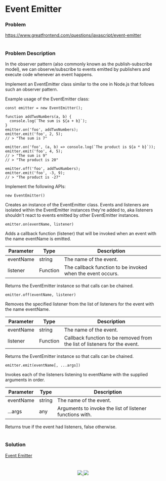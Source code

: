 # Event Emitter

### Problem

https://www.greatfrontend.com/questions/javascript/event-emitter

#

### Problem Description

In the observer pattern (also commonly known as the publish-subscribe model), we can observe/subscribe to events emitted by publishers and execute code whenever an event happens.

Implement an EventEmitter class similar to the one in Node.js that follows such an observer pattern.

Example usage of the EventEmitter class:

```
const emitter = new EventEmitter();

function addTwoNumbers(a, b) {
  console.log(`The sum is ${a + b}`);
}
emitter.on('foo', addTwoNumbers);
emitter.emit('foo', 2, 5);
// > "The sum is 7"

emitter.on('foo', (a, b) => console.log(`The product is ${a * b}`));
emitter.emit('foo', 4, 5);
// > "The sum is 9"
// > "The product is 20"

emitter.off('foo', addTwoNumbers);
emitter.emit('foo', -3, 9);
// > "The product is -27"

```

Implement the following APIs:

`new EventEmitter()`

Creates an instance of the EventEmitter class. Events and listeners are isolated within the EventEmitter instances they're added to, aka listeners shouldn't react to events emitted by other EventEmitter instances.

`emitter.on(eventName, listener)`

Adds a callback function (listener) that will be invoked when an event with the name eventName is emitted.

| Parameter |	Type |	Description |
| ---------- |-------- | ----------- |
| eventName |	string	| The name of the event.|
| listener|	Function |	The callback function to be invoked when the event occurs.|

Returns the EventEmitter instance so that calls can be chained.

`emitter.off(eventName, listener)`

Removes the specified listener from the list of listeners for the event with the name eventName.

| Parameter |	Type |	Description |
| ---------- |-------- | ----------- |
| eventName |	string	| The name of the event.|
| listener|	Function |	Callback function to be removed from the list of listeners for the event.|

Returns the EventEmitter instance so that calls can be chained.

`emitter.emit(eventName[, ...args])`

Invokes each of the listeners listening to eventName with the supplied arguments in order.

| Parameter |	Type |	Description |
| ---------- |-------- | ----------- |
| eventName |	string	| The name of the event.|
| ...args|	any |	Arguments to invoke the list of listener functions with.|

Returns true if the event had listeners, false otherwise.


#

### Solution

[Event Emitter](./eventEmitter.js)

#

<p align="center">
	<a href="https://github.com/ghoshsuman845" alt="Github" title="github">
       <img src="https://img.shields.io/badge/Followe_Me_For_More_Useful_Repos-15k?style=for-the-badge&color=2088FF&logo=github&logoColor=fff"/>
    </a>
    <a href="https://github.com/ghoshsuman845/ghoshsuman845" alt="Github Stars" title="Star Mark Repo">
        <img src="https://img.shields.io/badge/Shower_stars_if_you_like_my_repos-15k?style=for-the-badge&color=ffd000&logo=apachespark&logoColor=black"/>
    </a>
</p>
